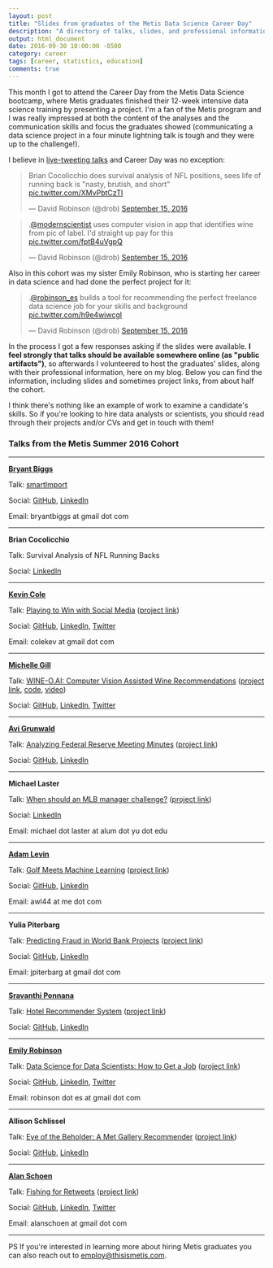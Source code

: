 ```yaml
---
layout: post
title: "Slides from graduates of the Metis Data Science Career Day"
description: "A directory of talks, slides, and professional information from graduates presenting at the Metis bootcamp."
output: html_document
date: 2016-09-30 10:00:00 -0500
category: career
tags: [career, statistics, education]
comments: true
---
```


This month I got to attend the Career Day from the Metis Data Science bootcamp, where Metis graduates finished their 12-week intensive data science training by presenting a project. I'm a fan of the Metis program and I was really impressed at both the content of the analyses and the communication skills and focus the graduates showed (communicating a data science project in a four minute lightning talk is tough and they were up to the challenge!).

I believe in [live-tweeting talks](http://varianceexplained.org/r/user-jsm-conferences/) and Career Day was no exception:

<blockquote class="twitter-tweet" data-lang="en"><p lang="en" dir="ltr">Brian Cocolicchio does survival analysis of NFL positions, sees life of running back is &quot;nasty, brutish, and short&quot; <a href="https://t.co/XMvPbtCzTI">pic.twitter.com/XMvPbtCzTI</a></p>&mdash; David Robinson (@drob) <a href="https://twitter.com/drob/status/776538159366668288">September 15, 2016</a></blockquote>
<script async src="https://platform.twitter.com/widgets.js" charset="utf-8"></script>

<blockquote class="twitter-tweet" data-lang="en"><p lang="en" dir="ltr">.<a href="https://twitter.com/modernscientist">@modernscientist</a> uses computer vision in app that identifies wine from pic of label. I&#39;d straight up pay for this <a href="https://t.co/fptB4uVgpQ">pic.twitter.com/fptB4uVgpQ</a></p>&mdash; David Robinson (@drob) <a href="https://twitter.com/drob/status/776550099837222912">September 15, 2016</a></blockquote>

Also in this cohort was my sister Emily Robinson, who is starting her career in data science and had done the perfect project for it:

<blockquote class="twitter-tweet" data-lang="en"><p lang="en" dir="ltr">.<a href="https://twitter.com/robinson_es">@robinson_es</a> builds a tool for recommending the perfect freelance data science job for your skills and background <a href="https://t.co/h9e4wiwcgI">pic.twitter.com/h9e4wiwcgI</a></p>&mdash; David Robinson (@drob) <a href="https://twitter.com/drob/status/776545558836219904">September 15, 2016</a></blockquote>

In the process I got a few responses asking if the slides were available. **I feel strongly that talks should be available somewhere online (as "public artifacts")**, so afterwards I volunteered to host the graduates' slides, along with their professional information, here on my blog. Below you can find the information, including slides and sometimes project links, from about half the cohort.

I think there's nothing like an example of work to examine a candidate's skills. So if you're looking to hire data analysts or scientists, you should read through their projects and/or CVs and get in touch with them!

### Talks from the Metis Summer 2016 Cohort

-------------

**[Bryant Biggs](https://medium.com/big-data-engineering)**

Talk: [smartImport](https://www.dropbox.com/s/wndz1d0ctk75bwl/smartImport.pdf?dl=0)

Social: [GitHub](https://github.com/bryantbiggs), [LinkedIn](https://www.linkedin.com/in/bryantbiggs)

Email: bryantbiggs at gmail dot com

-------------

**Brian Cocolicchio**

Talk: Survival Analysis of NFL Running Backs

Social: [LinkedIn](https://www.linkedin.com/in/briancocolicchio)

-------------

**[Kevin Cole](https://colekev.github.io/)**

Talk: [Playing to Win with Social Media](https://github.com/colekev/metis-final-project) ([project link](NA))

Social: [GitHub](https://github.com/colekev), [LinkedIn](https://www.linkedin.com/in/kevin-cole), [Twitter](https://twitter.com/Cole_Kev)

Email: colekev at gmail dot com

-------------

**[Michelle Gill](http://themodernscientist.com)**

Talk: [WINE-O.AI: Computer Vision Assisted Wine Recommendations](http://wineoai.michellelynngill.com/presentation/WINE-O_AI_MLGill.pdf) ([project link](http://wine-o.ai), [code](https://github.com/mlgill/wine-o.ai), [video](http://wineoai.michellelynngill.com/presentation/WINE-O_AI_MLGill.m4v))

Social: [GitHub](https://github.com/mlgill), [LinkedIn](https://www.linkedin.com/in/michellelynngill), [Twitter](https://twitter.com/modernscientist)

-------------

**[Avi Grunwald](asgrunwald.github.io)**

Talk: [Analyzing Federal Reserve Meeting Minutes](https://www.dropbox.com/s/dgpq1krmrg96byt/Analyzing%20Federal%20Reserve%20Meeting%20Minutes.pdf?dl=0) ([project link](FedMinutes.herokuapp.com))

Social: [GitHub](www.github.com/asgrunwald), [LinkedIn](www.linkedin.com/in/asgrunwald)

-------------

**Michael Laster**

Talk: [When should an MLB manager challenge?](https://www.dropbox.com/s/18x6tcfzhgn8u1g/MLBReplay913.key?dl=0) ([project link](NA))

Social: [LinkedIn](/michael-laster)

Email: michael dot laster at alum dot yu dot edu

-------------

**[Adam Levin](https://adamwlev.github.io/)**

Talk: [Golf Meets Machine Learning](https://github.com/adamwlev/Rank_a_Golfer/blob/master/Golf%20Meets%20Machine%20Learning.pdf) ([project link](https://github.com/adamwlev/Rank_a_Golfer))

Social: [GitHub](https://github.com/adamwlev), [LinkedIn](https://www.linkedin.com/in/adam-levin)

Email: awl44 at me dot com

-------------

**Yulia Piterbarg**

Talk: [Predicting Fraud in World Bank Projects](https://github.com/jpiter/world_bank/blob/master/julia_p_slides.pdf) ([project link](https://github.com/jpiter/world_bank/))

Social: [GitHub](https://github.com/jpiter), [LinkedIn](linkedin.com/in/yulia-piterbarg-5396186)

Email: jpiterbarg at gmail dot com

 
-------------

**[Sravanthi Ponnana](https://psravanthi.github.io)**

Talk: [Hotel Recommender System](https://github.com/psravanthi/Hotel-Recommender-System/blob/master/Hotel_Recommender_System.pptx) ([project link](https://github.com/psravanthi/Hotel-Recommender-System))

Social: [GitHub](https://github.com/psravanthi), [LinkedIn](https://www.linkedin.com/in/sravanthip)


-------------

**[Emily Robinson](robinsones.github.io)**

Talk: [Data Science for Data Scientists: How to Get a Job](https://www.dropbox.com/s/vl2imec648kbzoc/Emily_Final_Presentation.key?dl=0) ([project link](https://github.com/robinsones/Freelancer-Shiny-App))

Social: [GitHub](github.com/robinsones), [LinkedIn](linkedin.com/in/robinsones), [Twitter](https://twitter.com/robinson_es)

Email: robinson dot es at gmail dot com

-------------

**Allison Schlissel**

Talk: [Eye of the Beholder: A Met Gallery Recommender](https://github.com/aschlissel/eye_of_the_beholder/blob/master/allison_final_pdf.pdf) ([project link](https://github.com/aschlissel/eye_of_the_beholder))

Social: [GitHub](https://github.com/aschlissel), [LinkedIn](https://www.linkedin.com/in/allisonschlissel)


-------------

**[Alan Schoen](alanschoen.com)**

Talk: [Fishing for Retweets](http://alanschoen.com/assets/fishing_retweets/twitter_metis_ajs.pdf) ([project link](http://alanschoen.com/assets/fishing_retweets/twitter_metis_ajs.pdf))

Social: [GitHub](https://github.com/alanjschoen), [LinkedIn](https://www.linkedin.com/in/alanschoen), [Twitter](alanschoen)

Email: alanschoen at gmail dot com

-------------

PS If you're interested in learning more about hiring Metis graduates you can also reach out to [employ@thisismetis.com](mailto:employ@thisismetis.com).
